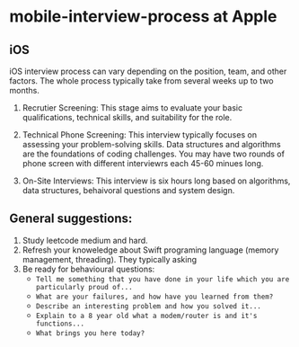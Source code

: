 # mobile-interview-process at Apple

## iOS ##

iOS interview process can vary depending on the position, team, and other factors. The whole process typically take from several weeks up to two months.

1. Recrutier Screening: This stage aims to evaluate your basic qualifications, technical skills, and suitability for the role.

2. Technical Phone Screening: This interview typically focuses on assessing your problem-solving skills. Data structures and algorithms are the foundations of coding challenges. You may have two rounds of phone screen with different interviewrs each 45-60 minues long.

3. On-Site Interviews: This interview is six hours long based on algorithms, data structures, behaivoral questions and system design.

## General suggestions: ##
1. Study leetcode medium and hard.
2. Refresh your knoweledge about Swift programing language (memory management, threading). They typically asking 
3. Be ready for behavioural questions:
    * `Tell me something that you have done in your life which you are particularly proud of...`
    * `What are your failures, and how have you learned from them?`
    * `Describe an interesting problem and how you solved it...`
    * `Explain to a 8 year old what a modem/router is and it's functions...`
    * `What brings you here today?`
